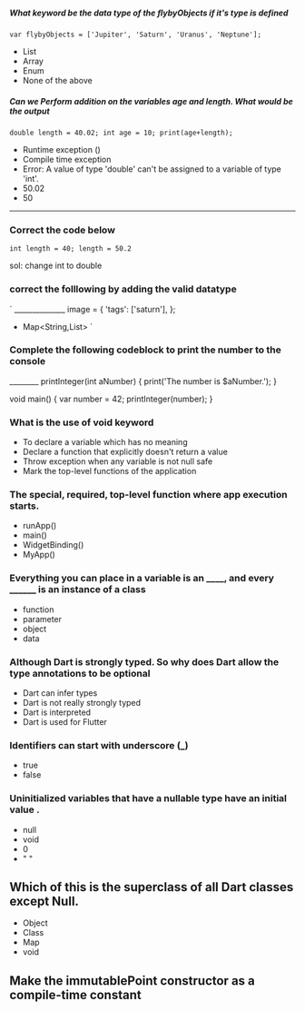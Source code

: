 ##### What keyword be the data type of the flybyObjects if it's type is defined
`
var flybyObjects = ['Jupiter', 'Saturn', 'Uranus', 'Neptune'];
`
- List
- Array
- Enum
- None of the above





#####  Can we Perform addition on the variables age and length. What would be the output
`
double length = 40.02;
int age = 10;
print(age+length);
`
- Runtime exception ()
- Compile time exception
- Error: A value of type 'double' can't be assigned to a variable of type 'int'.
- 50.02
- 50
_________________________________________________



### Correct the code below
`
int length = 40;
length = 50.2
`

sol: change int to double


### correct the folllowing by adding the valid datatype
`
______________ image = {
  'tags': ['saturn'],
};

- Map<String,List<String>>
`


### Complete the following codeblock to print the number to the console


________ printInteger(int aNumber) {
  print('The number is $aNumber.');
}

void main() {
  var number = 42;
  printInteger(number);
}


### What is the use of void keyword
- To declare a variable which has no meaning
- Declare a function that explicitly doesn't return a value
- Throw exception when any variable is not null safe
- Mark the top-level functions of the application


### The special, required, top-level function where app execution starts.
- runApp()
- main()
- WidgetBinding()
- MyApp()


### Everything you can place in a variable is an ____, and every ______ is an instance of a class
- function
- parameter
- object
- data


### Although Dart is strongly typed. So why does Dart allow the type annotations to be optional
- Dart can infer types
- Dart is not really strongly typed
- Dart is interpreted
- Dart is used for Flutter



### Identifiers can start with underscore (_)
- true
- false

### Uninitialized variables that have a nullable type have an initial value .
- null
- void
- 0
- " "

## Which of this is the superclass of all Dart classes except Null.
- Object
- Class
- Map
- void

##  Make the immutablePoint constructor as a compile-time constant

